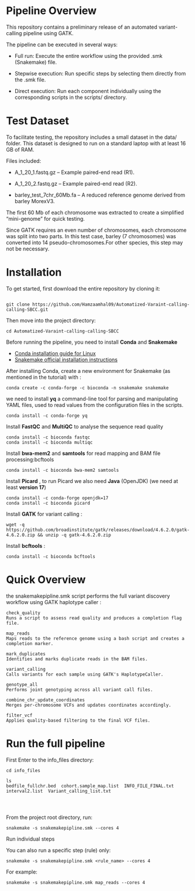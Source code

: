 # Pipeline Overview

This repository contains a preliminary release of an automated variant-calling pipeline using GATK.

The pipeline can be executed in several ways:

- Full run: Execute the entire workflow using the provided .smk (Snakemake) file.

- Stepwise execution: Run specific steps by selecting them directly from the .smk file.

- Direct execution: Run each component individually using the corresponding scripts in the scripts/ directory.

# Test Dataset

To facilitate testing, the repository includes a small dataset in the data/ folder. This dataset is designed to run on a standard laptop with at least 16 GB of RAM.

Files included:

- A_1_20_1.fastq.gz – Example paired-end read (R1).

- A_1_20_2.fastq.gz – Example paired-end read (R2).

- barley_test_7chr_60Mb.fa – A reduced reference genome derived from barley MorexV3.

The first 60 Mb of each chromosome was extracted to create a simplified “mini-genome” for quick testing.

Since GATK requires an even number of chromosomes, each chromosome was split into two parts. In this test case, barley (7 chromosomes) was converted into 14 pseudo-chromosomes.For other species, this step may not be necessary.



# Installation

To get started, first download the entire repository by cloning it:


```

git clone https://github.com/Hamzaamhal09/Automatized-Varaint-calling-calling-SBCC.git

```
Then move into the project directory:

```
cd Automatized-Varaint-calling-calling-SBCC

```

Before running the pipeline, you need to install **Conda** and **Snakemake**

- [Conda installation guide for Linux](https://docs.conda.io/projects/conda/en/latest/user-guide/install/linux.html)  
-  [Snakemake official installation instructions](https://snakemake.readthedocs.io/en/stable/getting_started/installation.html)

After installing Conda, create a new environment for Snakemake (as mentioned in the tutorial) with :

```
conda create -c conda-forge -c bioconda -n snakemake snakemake
```
 we need to install **yq** a command-line tool for parsing and manipulating YAML files, used to read values from the configuration files in the scripts.

```
conda install -c conda-forge yq
```

Install **FastQC** and **MultiQC** to analyse the sequence read quality

```
conda install -c bioconda fastqc
conda install -c bioconda multiqc

```

Install **bwa-mem2** and **samtools** for read mapping and BAM file processing:bcftools

```
conda install -c bioconda bwa-mem2 samtools
```

Install **Picard** , to run Picard we also need **Java** (OpenJDK) (we need at least **version 17**)

```
conda install -c conda-forge openjdk=17
conda install -c bioconda picard

```
Install **GATK** for variant calling :
```
wget -q https://github.com/broadinstitute/gatk/releases/download/4.6.2.0/gatk-4.6.2.0.zip && unzip -q gatk-4.6.2.0.zip

```

Install **bcftools** :

```
conda install -c bioconda bcftools

```


# Quick Overview

the snakemakepipline.smk script performs the full variant discovery workflow using GATK haplotype caller :

    check_quality
    Runs a script to assess read quality and produces a completion flag file.

    map_reads
    Maps reads to the reference genome using a bash script and creates a completion marker.

    mark_duplicates
    Identifies and marks duplicate reads in the BAM files.

    variant_calling
    Calls variants for each sample using GATK's HaplotypeCaller.

    genotype_all
    Performs joint genotyping across all variant call files.

    combine_chr_update_coordinates
    Merges per-chromosome VCFs and updates coordinates accordingly.

    filter_vcf
    Applies quality-based filtering to the final VCF files.


# Run the full pipeline

First Enter to the info_files directory:

```
cd info_files
```


```
ls
bedfile_fullchr.bed  cohort.sample_map.list  INFO_FILE_FINAL.txt  interval2.list  Variant_calling_list.txt


```

```
```

```
```



From the project root directory, run:

```
snakemake -s snakemakepipline.smk --cores 4

```

Run individual steps

You can also run a specific step (rule) only:

```
snakemake -s snakemakepipline.smk <rule_name> --cores 4

```


For example:

```
snakemake -s snakemakepipline.smk map_reads --cores 4

```



